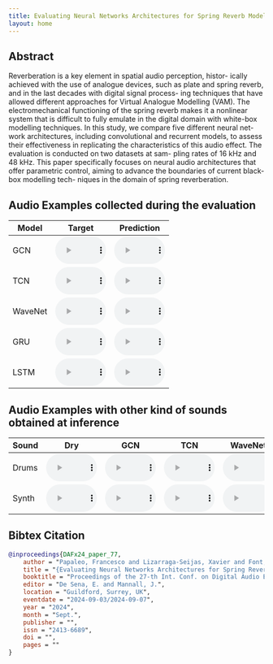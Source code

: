 ```yaml
---
title: Evaluating Neural Networks Architectures for Spring Reverb Modelling
layout: home
---
```


## Abstract

Reverberation is a key element in spatial audio perception, histor- ically achieved with the use of analogue devices, such as plate and spring reverb, and in the last decades with digital signal process- ing techniques that have allowed different approaches for Virtual Analogue Modelling (VAM). The electromechanical functioning of the spring reverb makes it a nonlinear system that is difficult to fully emulate in the digital domain with white-box modelling techniques. In this study, we compare five different neural net- work architectures, including convolutional and recurrent models, to assess their effectiveness in replicating the characteristics of this audio effect. The evaluation is conducted on two datasets at sam- pling rates of 16 kHz and 48 kHz. This paper specifically focuses on neural audio architectures that offer parametric control, aiming to advance the boundaries of current black-box modelling tech- niques in the domain of spring reverberation.

## Audio Examples collected during the evaluation

| Model | Target | Prediction | 
|-------|--------|------------|
| GCN | <audio src="assets/audio/eval/target-GCN-3-stft-48k.wav" controls preload style="width: 100px;"></audio> | <audio src="assets/audio/eval/pred-GCN-3-stft-48k.wav" controls preload style="width: 100px;"></audio> |
| TCN |<audio src="assets/audio/eval/target-TCN-99-stft-48k.wav" controls preload style="width: 100px;"></audio> | <audio src="assets/audio/eval/pred-TCN-99-stft-48k.wav" controls preload style="width: 100px;"></audio> |
| WaveNet | <audio src="assets/audio/eval/target-WaveNet-99-stft-48k.wav" controls preload style="width: 100px;"></audio> | <audio src="assets/audio/eval/pred-WaveNet-99-stft-48k.wav" controls preload style="width: 100px;"></audio> |
| GRU | <audio src="assets/audio/eval/target-GRU-99-stft-48k.wav" controls preload style="width: 100px;"></audio> | <audio src="assets/audio/eval/pred-GRU-99-stft-48k.wav" controls preload style="width: 100px;"></audio> |
| LSTM | <audio src="assets/audio/eval/target-LSTM-99-stft-48k.wav" controls preload style="width: 100px;"></audio> | <audio src="assets/audio/eval/pred-LSTM-99-stft-48k.wav" controls preload style="width: 100px;"></audio> |


## Audio Examples with other kind of sounds obtained at inference

| Sound | Dry | GCN | TCN | WaveNet | GRU | LSTM |
|-------|-----|-----|-----|---------|-----|------|
| Drums | <audio src="assets/audio/raw/drums-48k24b.wav" controls preload style="width: 100px;"></audio> | <audio src="assets/audio/processed/drums-48k24b*gcn-3250.wav" controls preload style="width: 100px;"></audio> | <audio src="assets/audio/processed/drums-48k24b*tcn-3900-updated.wav" controls preload style="width: 100px;"></audio> | <audio src="assets/audio/processed/drums-48k24b*wavenet-900.wav" controls preload style="width: 100px;"></audio> | <audio src="assets/audio/processed/drums-48k24b*gru-4layer-updated.wav" controls preload style="width: 100px;"></audio> | <audio src="assets/audio/processed/drums-48k24b*lstm-4layer-updated.wav" controls preload style="width: 100px;"></audio> |
| Synth | <audio src="assets/audio/raw/pluck-48k24b.wav" controls preload style="width: 100px;"></audio> | <audio src="assets/audio/processed/pluck-48k24b*gcn-3250.wav" controls preload style="width: 100px;"></audio> | <audio src="assets/audio/processed/pluck-48k24b*tcn-3900-updated.wav" controls preload style="width: 100px;"></audio> | <audio src="assets/audio/processed/pluck-48k24b*wavenet-900.wav" controls preload style="width: 100px;"></audio> | <audio src="assets/audio/processed/pluck-48k24b*gru-4layer-updated.wav" controls preload style="width: 100px;"></audio> | <audio src="assets/audio/processed/pluck-48k24b*lstm-4layer-updated.wav" controls preload style="width: 100px;"></audio> |


<h2>Bibtex Citation</h2>

```bibtex
@inproceedings{DAFx24_paper_77,
    author = "Papaleo, Francesco and Lizarraga-Seijas, Xavier and Font, Frederic",
    title = "{Evaluating Neural Networks Architectures for Spring Reverb Modelling}",
    booktitle = "Proceedings of the 27-th Int. Conf. on Digital Audio Effects (DAFx24)",
    editor = "De Sena, E. and Mannall, J.",
    location = "Guildford, Surrey, UK",
    eventdate = "2024-09-03/2024-09-07",
    year = "2024",
    month = "Sept.",
    publisher = "",
    issn = "2413-6689",
    doi = "",
    pages = ""
}
```